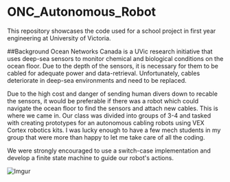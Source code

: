 # ONC_Autonomous_Robot

This repository showcases the code used for a school project in first year engineering at University of Victoria.

##Background
Ocean Networks Canada is a UVic research initiative that uses deep-sea sensors to monitor chemical and biological conditions on the ocean floor. Due to the depth of the sensors, it is necessary for them to be cabled for adequate power and data-retrieval. Unfortunately, cables deteriorate in deep-sea environments and need to be replaced.

Due to the high cost and danger of sending human divers down to recable the sensors, it would be preferable if there was a robot which could navigate the ocean floor to find the sensors and attach new cables. This is where we came in. Our class was divided into groups of 3-4 and tasked with creating prototypes for an autonomous cabling robots using VEX Cortex robotics kits. I was lucky enough to have a few mech students in my group that were more than happy to let me take care of all the coding.

We were strongly encouraged to use a switch-case implementation and develop a finite state machine to guide our robot's actions.

![Imgur](https://i.imgur.com/SWFNfqT.jpg)
